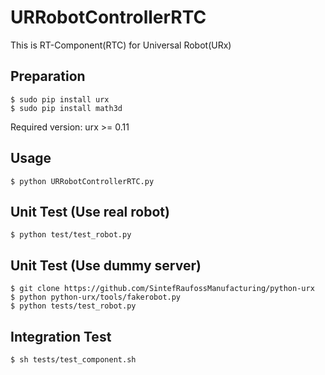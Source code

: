 URRobotControllerRTC
=====================

This is RT-Component(RTC) for Universal Robot(URx)

Preparation
-----------
```
$ sudo pip install urx
$ sudo pip install math3d
```

Required version: urx >= 0.11

Usage
-----------
```
$ python URRobotControllerRTC.py
```

Unit Test (Use real robot)
-----------
```
$ python test/test_robot.py
```

Unit Test (Use dummy server)
-----------
```
$ git clone https://github.com/SintefRaufossManufacturing/python-urx
$ python python-urx/tools/fakerobot.py
$ python tests/test_robot.py
```

Integration Test
----------------
```
$ sh tests/test_component.sh
```
